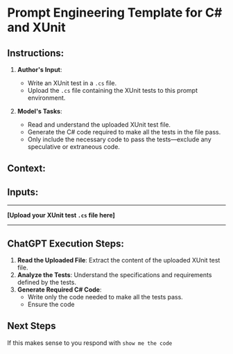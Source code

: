 # Prompt Engineering Template for C# and XUnit

## Instructions:

1. **Author's Input**:
   - Write an XUnit test in a `.cs` file.
   - Upload the `.cs` file containing the XUnit tests to this prompt environment.

2. **Model's Tasks**:
   - Read and understand the uploaded XUnit test file.
   - Generate the C# code required to make all the tests in the file pass.
   - Only include the necessary code to pass the tests—exclude any speculative or extraneous code.

## Context:


## Inputs:

---

**[Upload your XUnit test `.cs` file here]**

---

## ChatGPT Execution Steps:

1. **Read the Uploaded File**: Extract the content of the uploaded XUnit test file.
2. **Analyze the Tests**: Understand the specifications and requirements defined by the tests.
3. **Generate Required C# Code**:
   - Write only the code needed to make all the tests pass.
   - Ensure the code

## Next Steps

If this makes sense to you respond with `show me the code`